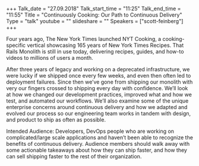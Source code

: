 +++
Talk_date = "27.09.2018"
Talk_start_time = "11:25"
Talk_end_time = "11:55"
Title = "Continuously Cooking: Our Path to Continuous Delivery"
Type = "talk"
youtube = ""
slideshare = ""
Speakers = ["scott-feinberg"]
+++

<p>Four years ago, The New York Times launched NYT Cooking, a cooking-specific vertical showcasing 165 years of New York Times Recipes. That Rails Monolith is still in use today, delivering recipes, guides, and how-to videos to millions of users a month.</p>

<p>After three years of legacy and working on a deprecated infrastructure, we were lucky if we shipped once every few weeks, and even then often led to deployment failures. Since then we’ve gone from shipping our monolith with very our fingers crossed to shipping every day with confidence. We’ll look at how we changed our development practices, improved what and how we test, and automated our workflows. We’ll also examine some of the unique enterprise concerns around continuous delivery and how we adapted and evolved our process so our engineering team works in tandem with design, and product to ship as often as possible.</p>

<p>Intended Audience: Developers, DevOps people who are working on complicated/large scale applications and haven’t been able to recognize the benefits of continuous delivery. Audience members should walk away with some actionable takeaways about how they can ship faster, and how they can sell shipping faster to the rest of their organization.</p>